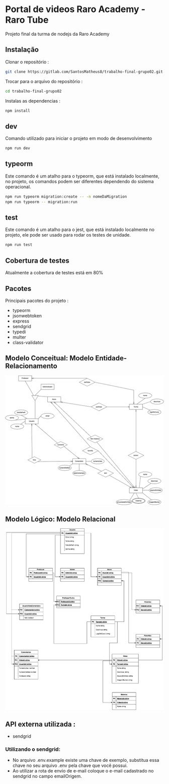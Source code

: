 # Portal de videos Raro Academy - Raro Tube

Projeto final da turma de nodejs da Raro Academy

## Instalação

Clonar o repositório :

```bash
git clone https://gitlab.com/SantosMatheus8/trabalho-final-grupo02.git
```

Trocar para o arquivo do repositório :

```bash
cd trabalho-final-grupo02
```

Instalas as dependencias :

```bash
npm install
```

## dev

Comando utilizado para iniciar o projeto em modo de desenvolvimento

```bash
npm run dev
```

## typeorm

Este comando é um atalho para o typeorm, que está instalado localmente, no projeto, os comandos podem ser diferentes dependendo do sistema operacional.

```bash
npm run typeorm migration:create -- -n nomeDaMigration
npm run typeorm -- migration:run
```

## test

Este comando é um atalho para o jest, que está instalado localmente no projeto, ele pode ser usado para rodar os testes de unidade.

```bash
npm run test
```

## Cobertura de testes

Atualmente a cobertura de testes está em 80%

## Pacotes

Principais pacotes do projeto :

- typeorm
- jsonwebtoken
- express
- sendgrid
- typedi
- multer
- class-validator

## Modelo Conceitual: Modelo Entidade-Relacionamento

![ModeloEntidadeRelacionamento](modeloEntidadeRelacionamento.png)

## Modelo Lógico: Modelo Relacional

![ModeloLogico](modeloLogico.png)

## API externa utilizada :

- sendgrid

### Utilizando o sendgrid:

- No arquivo .env.example existe uma chave de exemplo, substitua essa chave no seu arquivo .env pela chave que você possui.
- Ao utilizar a rota de envio de e-mail coloque o e-mail cadastrado no sendgrid no campo emailOrigem.
